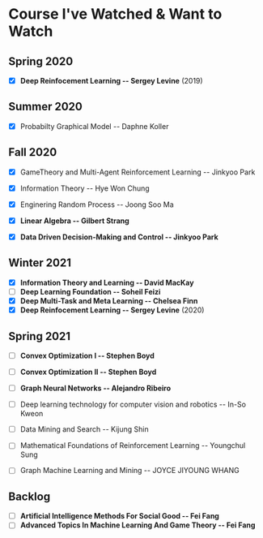 # Course I've Watched & Want to Watch

## Spring 2020

- [x] **Deep Reinfocement Learning -- Sergey Levine** (2019)

## Summer 2020

- [x] Probabilty Graphical Model -- Daphne Koller

## Fall 2020

- [x] GameTheory and Multi-Agent Reinforcement Learning -- Jinkyoo Park
- [x] Information Theory -- Hye Won Chung
- [x] Enginering Random Process -- Joong Soo Ma
- [x] **Linear Algebra -- Gilbert Strang**
- [x] **Data Driven Decision-Making and Control -- Jinkyoo Park**


## Winter 2021

- [X] **Information Theory and Learning -- David MacKay**
- [ ] **Deep Learning Foundation -- Soheil Feizi**
- [x] **Deep Multi-Task and Meta Learning -- Chelsea Finn**
- [x] **Deep Reinfocement Learning -- Sergey Levine** (2020)

## Spring 2021

- [ ] **Convex Optimization I -- Stephen Boyd**
- [ ] **Convex Optimization II -- Stephen Boyd**
- [ ] **Graph Neural Networks -- Alejandro Ribeiro**
- [ ] Deep learning technology for computer vision and robotics -- In-So Kweon
- [ ] Data Mining and Search -- Kijung Shin
- [ ] Mathematical Foundations of Reinforcement Learning -- Youngchul Sung
- [ ] Graph Machine Learning and Mining -- JOYCE JIYOUNG WHANG


## Backlog

- [ ] **Artificial Intelligence Methods For Social Good -- Fei Fang**
- [ ] **Advanced Topics In Machine Learning And Game Theory -- Fei Fang**
